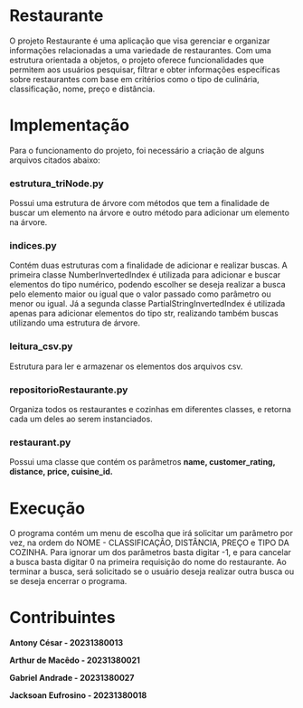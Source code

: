 # Restaurante
O projeto Restaurante é uma aplicação que visa gerenciar e organizar informações relacionadas a uma variedade de restaurantes. Com uma estrutura orientada a objetos, o projeto oferece funcionalidades que permitem aos usuários pesquisar, filtrar e obter informações específicas sobre restaurantes com base em critérios como o tipo de culinária, classificação, nome, preço e distância.

# Implementação
Para o funcionamento do projeto, foi necessário a criação de alguns arquivos citados abaixo:

### estrutura_triNode.py

Possui uma estrutura de árvore com métodos que tem a finalidade de buscar um elemento na árvore e outro método para adicionar um elemento na árvore.

### indices.py

Contém duas estruturas com a finalidade de adicionar e realizar buscas. A primeira classe NumberInvertedIndex é utilizada para adicionar e buscar elementos do tipo numérico, podendo escolher se deseja realizar a busca pelo elemento maior ou igual que o valor passado como parâmetro ou menor ou igual. Já a segunda classe PartialStringInvertedIndex é utilizada apenas para adicionar elementos do tipo str, realizando também buscas utilizando uma estrutura de árvore.

### leitura_csv.py

Estrutura para ler e armazenar os elementos dos arquivos csv.

### repositorioRestaurante.py

Organiza todos os restaurantes e cozinhas em diferentes classes, e retorna cada um deles ao serem instanciados.

### restaurant.py

Possui uma classe que contém os parâmetros __name, customer_rating, distance, price, cuisine_id.__

# Execução

O programa contém um menu de escolha que irá solicitar um parâmetro por vez, na ordem do NOME - CLASSIFICAÇÃO, DISTÂNCIA, PREÇO e TIPO DA COZINHA. Para ignorar um dos parâmetros basta digitar -1, e para cancelar a busca basta digitar 0 na primeira requisição do nome do restaurante. Ao terminar a busca, será solicitado se o usuário deseja realizar outra busca ou se deseja encerrar o programa.

# Contribuintes
**Antony César - 20231380013**

**Arthur de Macêdo - 20231380021**

**Gabriel Andrade - 20231380027**

**Jacksoan Eufrosino - 20231380018**
